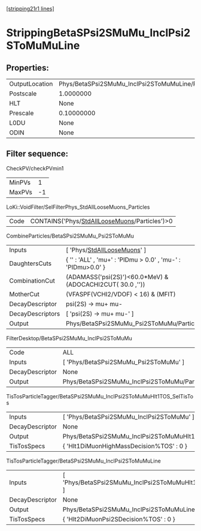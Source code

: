 [[stripping21r1 lines]](./stripping21r1-index)

# StrippingBetaSPsi2SMuMu_InclPsi2SToMuMuLine

## Properties:

|                |                                                   |
|----------------|---------------------------------------------------|
| OutputLocation | Phys/BetaSPsi2SMuMu_InclPsi2SToMuMuLine/Particles |
| Postscale      | 1.0000000                                         |
| HLT            | None                                              |
| Prescale       | 0.10000000                                        |
| L0DU           | None                                              |
| ODIN           | None                                              |

## Filter sequence:

CheckPV/checkPVmin1

|        |     |
|--------|-----|
| MinPVs | 1   |
| MaxPVs | -1  |

LoKi::VoidFilter/SelFilterPhys_StdAllLooseMuons_Particles

|      |                                                                                                    |
|------|----------------------------------------------------------------------------------------------------|
| Code | CONTAINS('Phys/[StdAllLooseMuons](./stripping21r1-commonparticles-stdallloosemuons)/Particles')\>0 |

CombineParticles/BetaSPsi2SMuMu_Psi2SToMuMu

|                  |                                                                                   |
|------------------|-----------------------------------------------------------------------------------|
| Inputs           | [ 'Phys/[StdAllLooseMuons](./stripping21r1-commonparticles-stdallloosemuons)' ] |
| DaughtersCuts    | { '' : 'ALL' , 'mu+' : 'PIDmu \> 0.0' , 'mu-' : 'PIDmu\>0.0' }                    |
| CombinationCut   | (ADAMASS('psi(2S)')\<60.0\*MeV) & (ADOCACHI2CUT( 30.0 ,''))                       |
| MotherCut        | (VFASPF(VCHI2/VDOF) \< 16) & (MFIT)                                               |
| DecayDescriptor  | psi(2S) -\> mu+ mu-                                                               |
| DecayDescriptors | [ 'psi(2S) -\> mu+ mu-' ]                                                       |
| Output           | Phys/BetaSPsi2SMuMu_Psi2SToMuMu/Particles                                         |

FilterDesktop/BetaSPsi2SMuMu_InclPsi2SToMuMu

|                 |                                               |
|-----------------|-----------------------------------------------|
| Code            | ALL                                           |
| Inputs          | [ 'Phys/BetaSPsi2SMuMu_Psi2SToMuMu' ]       |
| DecayDescriptor | None                                          |
| Output          | Phys/BetaSPsi2SMuMu_InclPsi2SToMuMu/Particles |

TisTosParticleTagger/BetaSPsi2SMuMu_InclPsi2SToMuMuHlt1TOS_SelTisTos

|                 |                                                                |
|-----------------|----------------------------------------------------------------|
| Inputs          | [ 'Phys/BetaSPsi2SMuMu_InclPsi2SToMuMu' ]                    |
| DecayDescriptor | None                                                           |
| Output          | Phys/BetaSPsi2SMuMu_InclPsi2SToMuMuHlt1TOS_SelTisTos/Particles |
| TisTosSpecs     | { 'Hlt1DiMuonHighMassDecision%TOS' : 0 }                       |

TisTosParticleTagger/BetaSPsi2SMuMu_InclPsi2SToMuMuLine

|                 |                                                              |
|-----------------|--------------------------------------------------------------|
| Inputs          | [ 'Phys/BetaSPsi2SMuMu_InclPsi2SToMuMuHlt1TOS_SelTisTos' ] |
| DecayDescriptor | None                                                         |
| Output          | Phys/BetaSPsi2SMuMu_InclPsi2SToMuMuLine/Particles            |
| TisTosSpecs     | { 'Hlt2DiMuonPsi2SDecision%TOS' : 0 }                        |
